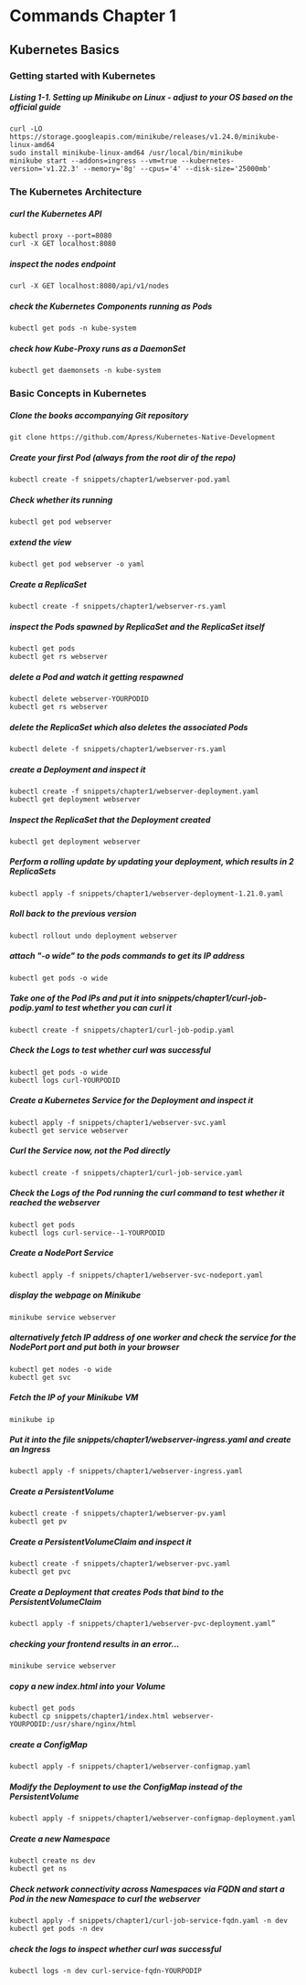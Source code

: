 # Commands Chapter 1

## Kubernetes Basics

### Getting started with Kubernetes

##### Listing 1-1. Setting up Minikube on Linux - adjust to your OS based on the official guide
    curl -LO https://storage.googleapis.com/minikube/releases/v1.24.0/minikube-linux-amd64
    sudo install minikube-linux-amd64 /usr/local/bin/minikube
    minikube start --addons=ingress --vm=true --kubernetes-version='v1.22.3' --memory='8g' --cpus='4' --disk-size='25000mb'

### The Kubernetes Architecture

##### curl the Kubernetes API
    kubectl proxy --port=8080
    curl -X GET localhost:8080

##### inspect the nodes endpoint
    curl -X GET localhost:8080/api/v1/nodes

##### check the Kubernetes Components running as Pods
    kubectl get pods -n kube-system

##### check how Kube-Proxy runs as a DaemonSet
    kubectl get daemonsets -n kube-system

### Basic Concepts in Kubernetes

##### Clone the books accompanying Git repository
    git clone https://github.com/Apress/Kubernetes-Native-Development

##### Create your first Pod (always from the root dir of the repo)
    kubectl create -f snippets/chapter1/webserver-pod.yaml

##### Check whether its running
    kubectl get pod webserver

##### extend the view
    kubectl get pod webserver -o yaml

##### Create a ReplicaSet
    kubectl create -f snippets/chapter1/webserver-rs.yaml

##### inspect the Pods spawned by ReplicaSet and the ReplicaSet itself
    kubectl get pods
    kubectl get rs webserver

##### delete a Pod and watch it getting respawned
    kubectl delete webserver-YOURPODID
    kubectl get rs webserver

##### delete the ReplicaSet which also deletes the associated Pods
    kubectl delete -f snippets/chapter1/webserver-rs.yaml

##### create a Deployment and inspect it
    kubectl create -f snippets/chapter1/webserver-deployment.yaml
    kubectl get deployment webserver

##### Inspect the ReplicaSet that the Deployment created
    kubectl get deployment webserver

##### Perform a rolling update by updating your deployment, which results in 2 ReplicaSets
    kubectl apply -f snippets/chapter1/webserver-deployment-1.21.0.yaml

##### Roll back to the previous version
    kubectl rollout undo deployment webserver

##### attach "-o wide" to the pods commands to get its IP address
    kubectl get pods -o wide

##### Take one of the Pod IPs and put it into snippets/chapter1/curl-job-podip.yaml to test whether you can curl it
    kubectl create -f snippets/chapter1/curl-job-podip.yaml

##### Check the Logs to test whether curl was successful
    kubectl get pods -o wide
    kubectl logs curl-YOURPODID

##### Create a Kubernetes Service for the Deployment and inspect it
    kubectl apply -f snippets/chapter1/webserver-svc.yaml
    kubectl get service webserver

##### Curl the Service now, not the Pod directly
    kubectl create -f snippets/chapter1/curl-job-service.yaml

##### Check the Logs of the Pod running the curl command to test whether it reached the webserver
    kubectl get pods
    kubectl logs curl-service--1-YOURPODID

##### Create a NodePort Service
    kubectl apply -f snippets/chapter1/webserver-svc-nodeport.yaml

##### display the webpage on Minikube
    minikube service webserver

##### alternatively fetch IP address of one worker and check the service for the NodePort port and put both in your browser
    kubectl get nodes -o wide
    kubectl get svc

##### Fetch the IP of your Minikube VM
    minikube ip

##### Put it into the file snippets/chapter1/webserver-ingress.yaml and create an Ingress
    kubectl apply -f snippets/chapter1/webserver-ingress.yaml

##### Create a PersistentVolume
    kubectl create -f snippets/chapter1/webserver-pv.yaml
    kubectl get pv

##### Create a PersistentVolumeClaim and inspect it
    kubectl create -f snippets/chapter1/webserver-pvc.yaml
    kubectl get pvc

##### Create a Deployment that creates Pods that bind to the PersistentVolumeClaim
    kubectl apply -f snippets/chapter1/webserver-pvc-deployment.yaml”

##### checking your frontend results in an error...
    minikube service webserver

##### copy a new index.html into your Volume
    kubectl get pods
    kubectl cp snippets/chapter1/index.html webserver-YOURPODID:/usr/share/nginx/html

##### create a ConfigMap
    kubectl apply -f snippets/chapter1/webserver-configmap.yaml

##### Modify the Deployment to use the ConfigMap instead of the PersistentVolume
    kubectl apply -f snippets/chapter1/webserver-configmap-deployment.yaml

##### Create a new Namespace
    kubectl create ns dev
    kubectl get ns

##### Check network connectivity across Namespaces via FQDN and start a Pod in the new Namespace to curl the webserver
    kubectl apply -f snippets/chapter1/curl-job-service-fqdn.yaml -n dev
    kubectl get pods -n dev

##### check the logs to inspect whether curl was successful
    kubectl logs -n dev curl-service-fqdn-YOURPODIP





    



